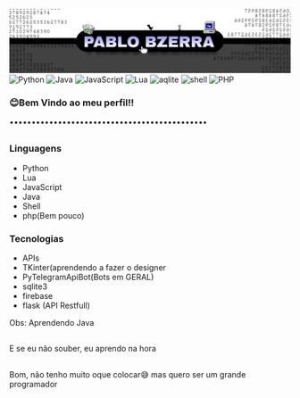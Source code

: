 <img src='banner.jpg' alt="banner"></img>
![Python](https://img.shields.io/static/v1?label=&message=Python&color=black&style=dark&logo=python)
![Java](https://img.shields.io/static/v1?label=&message=Java&color=black&style=dark&logo=Java)
![JavaScript](https://img.shields.io/static/v1?label=&message=JavaScript&color=black&style=dark&logo=javaScript)
![Lua](https://img.shields.io/static/v1?label=&message=Lua&color=black&style=dark&logo=Lua)
![aqlite](https://img.shields.io/static/v1?label=&message=aqlite&color=black&style=dark&logo=sqlite)
![shell](https://img.shields.io/static/v1?label=&message=shell&color=black&style=dark&logo=shell)
![PHP](https://img.shields.io/static/v1?label=&message=php&color=black&style=dark&logo=php)
### 😊Bem Vindo ao meu perfil!!
•••••••••••••••••••••••••••••••••••••••••••••

##
### Linguagens
- Python
- Lua
- JavaScript
- Java
- Shell
- php(Bem pouco)

### Tecnologias
- APIs
- TKinter(aprendendo a fazer o designer
- PyTelegramApiBot(Bots em GERAL)
- sqlite3
- firebase
- flask (API Restfull)

Obs: Aprendendo Java
##
E se eu não souber, eu aprendo na hora
##
Bom, não tenho muito oque colocar😅
mas quero ser um grande programador
